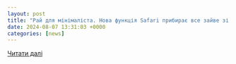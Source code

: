 ```yaml
---
layout: post
title: "Рай для мінімаліста. Нова функція Safari прибирає все зайве зі сторінок в Інтернеті"
date: 2024-08-07 13:31:03 +0000
categories: [news]
---
```


[Читати далі](https://techno.nv.ua/ukr/it-industry/nova-funkciya-safari-50440669.html)
